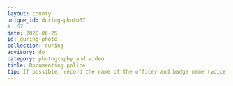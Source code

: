 ```yaml
---
layout: county 
unique_id: during-photo67
#: 67
date: 2020-06-25
id: during-photo
collection: during
advisory: do
category: photography and video
title: Documenting police
tip: If possible, record the name of the officer and badge name (voice recording or video)
---
```

